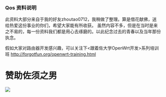 ### Qos 资料说明

此资料大部分来自于我的好友zhoutao0712，我稍做了整理。算是借花献佛，送给热爱这份事业的你们，希望大家能有所收获。
虽然内容不多，但是在当时是来之不易的，每一份资料我们都是用心去琢磨的。以此纪念过去的青春以及当年那份执念。

假如大家对路由器开发感兴趣，可以关注下<跟着佐大学OpenWrt开发>系列培训班  http://forgotfun.org/openwrt-training.html

# 赞助佐须之男

![](https://raw.githubusercontent.com/ForgotFun/QosDocs/master/donate.png)